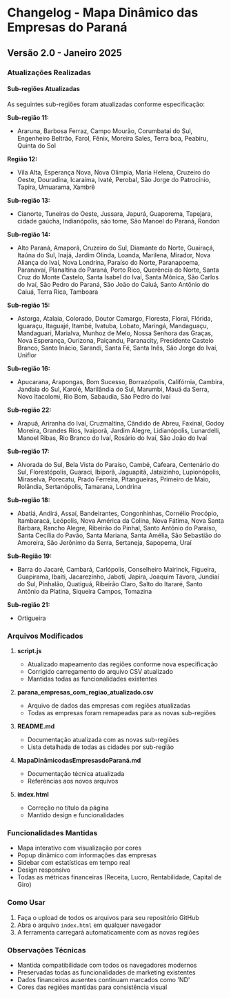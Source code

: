 # Changelog - Mapa Dinâmico das Empresas do Paraná

## Versão 2.0 - Janeiro 2025

### Atualizações Realizadas

#### Sub-regiões Atualizadas
As seguintes sub-regiões foram atualizadas conforme especificação:

**Sub-região 11:**
- Araruna, Barbosa Ferraz, Campo Mourão, Corumbataí do Sul, Engenheiro Beltrão, Farol, Fênix, Moreira Sales, Terra boa, Peabiru, Quinta do Sol

**Região 12:**
- Vila Alta, Esperança Nova, Nova Olimpia, Maria Helena, Cruzeiro do Oeste, Douradina, Icaraíma, Ivaté, Perobal, São Jorge do Patrocínio, Tapira, Umuarama, Xambrê

**Sub-região 13:**
- Cianorte, Tuneiras do Oeste, Jussara, Japurá, Guaporema, Tapejara, cidade gaúcha, Indianópolis, são tome, São Manoel do Paraná, Rondon

**Sub-região 14:**
- Alto Paraná, Amaporã, Cruzeiro do Sul, Diamante do Norte, Guairaçá, Itaúna do Sul, Inajá, Jardim Olinda, Loanda, Marilena, Mirador, Nova Aliança do Ivaí, Nova Londrina, Paraíso do Norte, Paranapoema, Paranavaí, Planaltina do Paraná, Porto Rico, Querência do Norte, Santa Cruz do Monte Castelo, Santa Isabel do Ivaí, Santa Mônica, São Carlos do Ivaí, São Pedro do Paraná, São João do Caiuá, Santo Antônio do Caiuá, Terra Rica, Tamboara

**Sub-região 15:**
- Astorga, Atalaia, Colorado, Doutor Camargo, Floresta, Florai, Flórida, Iguaraçu, Itaguajé, Itambé, Ivatuba, Lobato, Maringá, Mandaguaçu, Mandaguari, Marialva, Munhoz de Melo, Nossa Senhora das Graças, Nova Esperança, Ourizona, Paiçandu, Paranacity, Presidente Castelo Branco, Santo Inácio, Sarandi, Santa Fé, Santa Inês, São Jorge do Ivaí, Uniflor

**Sub-região 16:**
- Apucarana, Arapongas, Bom Sucesso, Borrazópolis, Califórnia, Cambira, Jandaia do Sul, Karolé, Marilândia do Sul, Marumbi, Mauá da Serra, Novo Itacolomi, Rio Bom, Sabaudia, São Pedro do Ivaí

**Sub-região 22:**
- Arapuã, Ariranha do Ivaí, Cruzmaltina, Cândido de Abreu, Faxinal, Godoy Moreira, Grandes Rios, Ivaiporã, Jardim Alegre, Lidianópolis, Lunardelli, Manoel Ribas, Rio Branco do Ivaí, Rosário do Ivaí, São João do Ivaí

**Sub-região 17:**
- Alvorada do Sul, Bela Vista do Paraíso, Cambé, Cafeara, Centenário do Sul, Florestópolis, Guaraci, Ibiporã, Jaguapitã, Jataizinho, Lupionópolis, Miraselva, Porecatu, Prado Ferreira, Pitangueiras, Primeiro de Maio, Rolândia, Sertanópolis, Tamarana, Londrina

**Sub-região 18:**
- Abatiá, Andirá, Assaí, Bandeirantes, Congonhinhas, Cornélio Procópio, Itambaracá, Leópolis, Nova América da Colina, Nova Fátima, Nova Santa Bárbara, Rancho Alegre, Ribeirão do Pinhal, Santo Antônio do Paraíso, Santa Cecília do Pavão, Santa Mariana, Santa Amélia, São Sebastião do Amoreira, São Jerônimo da Serra, Sertaneja, Sapopema, Uraí

**Sub-Região 19:**
- Barra do Jacaré, Cambará, Carlópolis, Conselheiro Mairinck, Figueira, Guapirama, Ibaiti, Jacarezinho, Jaboti, Japira, Joaquim Távora, Jundiaí do Sul, Pinhalão, Quatiguá, Ribeirão Claro, Salto do Itararé, Santo Antônio da Platina, Siqueira Campos, Tomazina

**Sub-região 21:**
- Ortigueira

### Arquivos Modificados

1. **script.js**
   - Atualizado mapeamento das regiões conforme nova especificação
   - Corrigido carregamento do arquivo CSV atualizado
   - Mantidas todas as funcionalidades existentes

2. **parana_empresas_com_regiao_atualizado.csv**
   - Arquivo de dados das empresas com regiões atualizadas
   - Todas as empresas foram remapeadas para as novas sub-regiões

3. **README.md**
   - Documentação atualizada com as novas sub-regiões
   - Lista detalhada de todas as cidades por sub-região

4. **MapaDinâmicodasEmpresasdoParaná.md**
   - Documentação técnica atualizada
   - Referências aos novos arquivos

5. **index.html**
   - Correção no título da página
   - Mantido design e funcionalidades

### Funcionalidades Mantidas

- Mapa interativo com visualização por cores
- Popup dinâmico com informações das empresas
- Sidebar com estatísticas em tempo real
- Design responsivo
- Todas as métricas financeiras (Receita, Lucro, Rentabilidade, Capital de Giro)

### Como Usar

1. Faça o upload de todos os arquivos para seu repositório GitHub
2. Abra o arquivo `index.html` em qualquer navegador
3. A ferramenta carregará automaticamente com as novas regiões

### Observações Técnicas

- Mantida compatibilidade com todos os navegadores modernos
- Preservadas todas as funcionalidades de marketing existentes
- Dados financeiros ausentes continuam marcados como 'ND'
- Cores das regiões mantidas para consistência visual

